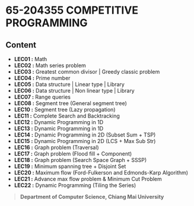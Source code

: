 # 65-204355 COMPETITIVE PROGRAMMING

## **Content**
 - **LEC01 :** Math
 - **LEC02 :** Math series problem
 - **LEC03 :** Greatest common divisor | Greedy classic problem
 - **LEC04 :** Prime number
 - **LEC05 :** Data structure | Linear type | Library
 - **LEC06 :** Data structure | Non linear type | Library
 - **LEC07 :** Range queries
 - **LEC08 :** Segment tree (General segment tree)
 - **LEC10 :** Segment tree (Lazy propagation)
 - **LEC11 :** Complete Search and Backtracking
 - **LEC12 :** Dynamic Programming in 1D
 - **LEC13 :** Dynamic Programming in 1D
 - **LEC14 :** Dynamic Programming in 2D (Subset Sum + TSP)
 - **LEC15 :** Dynamic Programming in 2D (LCS + Max Sub Str)
 - **LEC16 :** Graph problem (Traversal)
 - **LEC17 :** Graph problem (Flood fill + Component)
 - **LEC18 :** Graph problem (Search Space Graph + SSSP)
 - **LEC19 :** Minimum spanning tree + Disjoint Set
 - **LEC20 :** Maximum flow (Ford-Fulkerson and Edmonds-Karp Algorithm)
 - **LEC21 :** Advance max flow problem & Minimum Cut Problem
 - **LEC22 :** Dynamic Programming (Tiling the Series)
 
> **Department of Computer Science, Chiang Mai University**
